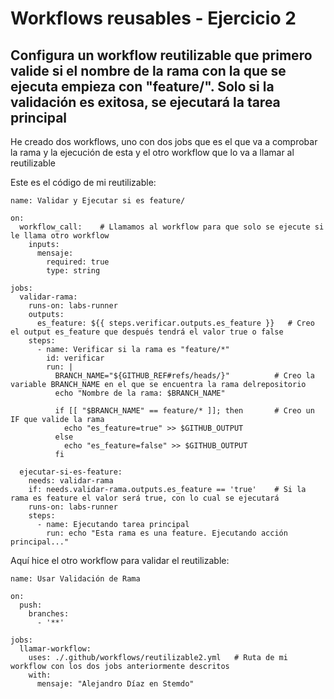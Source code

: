 # Workflows reusables - Ejercicio 2

## Configura un workflow reutilizable que primero valide si el nombre de la rama con la que se ejecuta empieza con "feature/". Solo si la validación es exitosa, se ejecutará la tarea principal

He creado dos workflows, uno con dos jobs que es el que va a comprobar la rama y la ejecución de esta y el otro workflow que lo va a llamar al reutilizable

Este es el código de mi reutilizable:
```
name: Validar y Ejecutar si es feature/

on:
  workflow_call:    # Llamamos al workflow para que solo se ejecute si le llama otro workflow
    inputs:
      mensaje:
        required: true
        type: string

jobs:
  validar-rama:
    runs-on: labs-runner
    outputs:
      es_feature: ${{ steps.verificar.outputs.es_feature }}   # Creo el output es_feature que después tendrá el valor true o false
    steps:
      - name: Verificar si la rama es "feature/*"
        id: verificar
        run: |
          BRANCH_NAME="${GITHUB_REF#refs/heads/}"          # Creo la variable BRANCH_NAME en el que se encuentra la rama delrepositorio
          echo "Nombre de la rama: $BRANCH_NAME"
          
          if [[ "$BRANCH_NAME" == feature/* ]]; then       # Creo un IF que valide la rama
            echo "es_feature=true" >> $GITHUB_OUTPUT
          else
            echo "es_feature=false" >> $GITHUB_OUTPUT
          fi

  ejecutar-si-es-feature:
    needs: validar-rama
    if: needs.validar-rama.outputs.es_feature == 'true'    # Si la rama es feature el valor será true, con lo cual se ejecutará
    runs-on: labs-runner
    steps:
      - name: Ejecutando tarea principal
        run: echo "Esta rama es una feature. Ejecutando acción principal..."

```

Aquí hice el otro workflow para validar el reutilizable:

```
name: Usar Validación de Rama

on:
  push:
    branches:
      - '**'

jobs:
  llamar-workflow:
    uses: ./.github/workflows/reutilizable2.yml   # Ruta de mi workflow con los dos jobs anteriormente descritos
    with:
      mensaje: "Alejandro Díaz en Stemdo"

```

